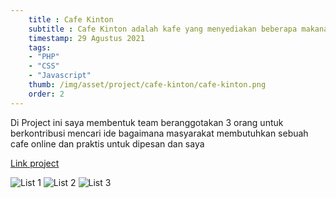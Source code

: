 ```yaml
---
    title : Cafe Kinton
    subtitle : Cafe Kinton adalah kafe yang menyediakan beberapa makanan dan minuman yang simple dan gampang untuk dipesan online 
    timestamp: 29 Agustus 2021
    tags: 
    - "PHP"
    - "CSS" 
    - "Javascript"
    thumb: /img/asset/project/cafe-kinton/cafe-kinton.png
    order: 2
---
```


Di Project ini saya membentuk team beranggotakan 3 orang untuk berkontribusi mencari ide bagaimana masyarakat membutuhkan sebuah cafe online dan praktis untuk dipesan dan saya 

[Link project](http://cafekinton.rf.gd/)

![List 1](/img/asset/project/cafe-kinton/cafe-kinton.png)
![List 2](/img/asset/project/cafe-kinton/list-1.png)
![List 3](/img/asset/project/cafe-kinton/list-2.png)
